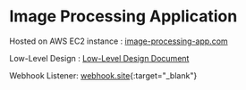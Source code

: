 # Image Processing Application

Hosted on AWS EC2 instance : [image-processing-app.com](http://image-processing-app.com)

Low-Level Design : [Low-Level Design Document](/LLD-doc.md)

Webhook Listener: [webhook.site](https://webhook.site/#!/view/9efb83dc-3acb-4e22-a45f-40e822aa4fd5/4f9b0aea-82c1-4982-83ce-445160d4dab0/1){:target="_blank"}